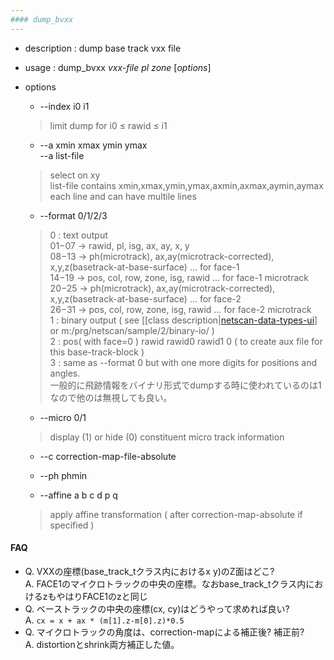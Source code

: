 ```yaml
---
#### dump_bvxx
---
```


+ description : dump base track vxx file
+ usage : dump_bvxx *vxx-file* *pl* *zone* [*options*]
+ options
  - --index i0 i1
  > limit dump for i0 &le; rawid &le; i1  

  - --a xmin xmax ymin ymax  
    --a list-file
  > select on xy  
  > list-file contains xmin,xmax,ymin,ymax,axmin,axmax,aymin,aymax each line and can have multile lines  

  - --format 0/1/2/3
  > 0 : text output  
  >     $01-$07 -> rawid, pl, isg, ax, ay, x, y  
  >     $08-$13 -> ph(microtrack), ax,ay(microtrack-corrected), x,y,z(basetrack-at-base-surface) ... for face-1  
  >     $14-$19 -> pos, col, row, zone, isg, rawid ... for face-1 microtrack   
  >     $20-$25 -> ph(microtrack), ax,ay(microtrack-corrected), x,y,z(basetrack-at-base-surface) ... for face-2  
  >     $26-$31 -> pos, col, row, zone, isg, rawid ... for face-2 microtrack  
  > 1 : binary output  ( see [[class description|[netscan-data-types-ui](netscan-data-types-ui.md)] or m:/prg/netscan/sample/2/binary-io/ )  
  > 2 : pos( with face=0 ) rawid rawid0 rawid1 0 ( to create aux file for this base-track-block )  
  > 3 : same as --format 0 but with one more digits for positions and angles.  
  > 一般的に飛跡情報をバイナリ形式でdumpする時に使われているのは1なので他のは無視しても良い。

  - --micro 0/1
  > display (1) or hide (0) constituent micro track information  

  - --c correction-map-file-absolute
  - --ph phmin

  - --affine a b c d p q
  > apply affine transformation ( after correction-map-absolute if specified )  

#### FAQ
* Q. VXXの座標(base_track_tクラス内におけるx y)のZ面はどこ? <br>
  A. FACE1のマイクロトラックの中央の座標。なおbase_track_tクラス内におけるzもやはりFACE1のzと同じ
* Q. ベーストラックの中央の座標(cx, cy)はどうやって求めれば良い?<br>
  A. `cx = x + ax * (m[1].z-m[0].z)*0.5`
* Q. マイクロトラックの角度は、correction-mapによる補正後? 補正前?<br>
  A. distortionとshrink両方補正した値。
